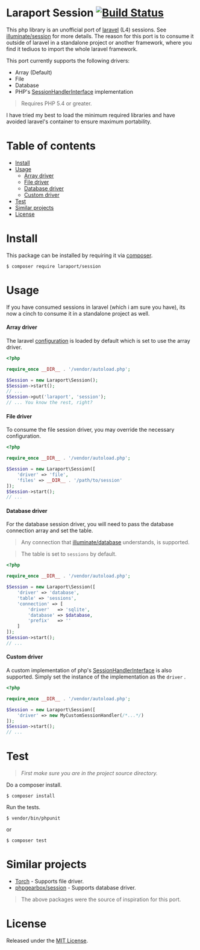 Laraport Session [![Build Status](https://travis-ci.org/laraport/session.svg?branch=master)](https://travis-ci.org/laraport/session)
======
This php library is an unofficial port of [laravel](http://laravel.com/) (L4) sessions. See [illuminate/session](https://github.com/illuminate/session/tree/4.2) for more details. The reason for this port is to consume it outside of laravel in a standalone project or another framework, where you find it tediuos to import the whole laravel framework.

This port currently supports the following drivers:
- Array (Default)
- File
- Database
- PHP's [SessionHandlerInterface](http://php.net/manual/en/class.sessionhandlerinterface.php) implementation

> Requires PHP 5.4 or greater.

I have tried my best to load the minimum required libraries and have avoided laravel's container to ensure maximum portability.

# Table of contents

- [Install](#install)
- [Usage](#usage)
    - [Array driver](#array-driver)
    - [File driver](#file-driver)
    - [Database driver](#database-driver)
    - [Custom driver](#custom-driver)
- [Test](#test)
- [Similar projects](#similar-projects)
- [License](#license)

# Install

This package can be installed by requiring it via [composer](https://getcomposer.org).

```shell
$ composer require laraport/session
```

# Usage

If you have consumed sessions in laravel (which i am sure you have), its now a cinch to consume it in a standalone project as well.

#### Array driver

The laravel [configuration](https://github.com/laraport/session/blob/master/src/config.php) is loaded by default which is set to use the array driver.

```php
<?php

require_once __DIR__ . '/vendor/autoload.php';

$Session = new Laraport\Session();
$Session->start();
// ...
$Session->put('laraport', 'session');
// ... You know the rest, right?
```

#### File driver

To consume the file session driver, you may override the necessary configuration.

```php
<?php

require_once __DIR__ . '/vendor/autoload.php';

$Session = new Laraport\Session([
    'driver' => 'file',
    'files' => __DIR__ . '/path/to/session'
]);
$Session->start();
// ...
```

#### Database driver

For the database session driver, you will need to pass the database connection array and set the table.

> Any connection that [illuminate/database](https://github.com/illuminate/session/tree/4.2) understands, is supported.

> The table is set to `sessions` by default.

```php
<?php

require_once __DIR__ . '/vendor/autoload.php';

$Session = new Laraport\Session([
    'driver' => 'database',
    'table' => 'sessions',
    'connection' => [
        'driver'   => 'sqlite',
        'database' => $database,
        'prefix'   => ''
    ]
]);
$Session->start();
// ...
```

#### Custom driver

A custom implementation of php's [SessionHandlerInterface](http://php.net/manual/en/class.sessionhandlerinterface.php) is also supported. Simply set the instance of the implementation as the `driver` .

```php
<?php

require_once __DIR__ . '/vendor/autoload.php';

$Session = new Laraport\Session([
    'driver' => new MyCustomSessionHandler(/*...*/)
]);
$Session->start();
// ...
```

# Test
> *First make sure you are in the project source directory.*

Do a composer install.
```shell
$ composer install
```
Run the tests.
```shell
$ vendor/bin/phpunit
```
or
```shell
$ composer test
```

# Similar projects

- [Torch](https://github.com/mattstauffer/Torch/tree/4.2) - Supports file driver.
- [phpgearbox/session](https://github.com/phpgearbox/session) - Supports database driver.

> The above packages were the source of inspiration for this port.

# License

Released under the [MIT License](http://opensource.org/licenses/MIT).
